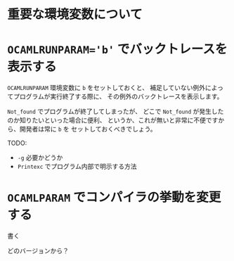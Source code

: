 重要な環境変数について
=====================================

``OCAMLRUNPARAM='b'`` でバックトレースを表示する
==================================================

``OCAMLRUNPARAM`` 環境変数に ``b`` をセットしておくと、
補足していない例外によってプログラムが実行終了する際に、
その例外のバックトレースを表示します。

``Not_found`` でプログラムが終了してしまったが、
どこで `Not_found` が発生したのか知りたいといった場合に便利、
というか、これが無いと非常に不便ですから、開発者は常に ``b`` を
セットしておくべきでしょう。

TODO:

* `-g` 必要かどうか
* `Printexc` でプログラム内部で明示する方法

`OCAMLPARAM` でコンパイラの挙動を変更する
==================================================

書く

どのバージョンから？
